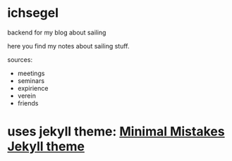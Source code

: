 # ichsegel
backend for my blog about sailing

here you find my notes about sailing stuff.

sources:
  - meetings
  - seminars
  - expirience
  - verein
  - friends

# uses jekyll theme: [Minimal Mistakes Jekyll theme](https://mmistakes.github.io/minimal-mistakes/)
